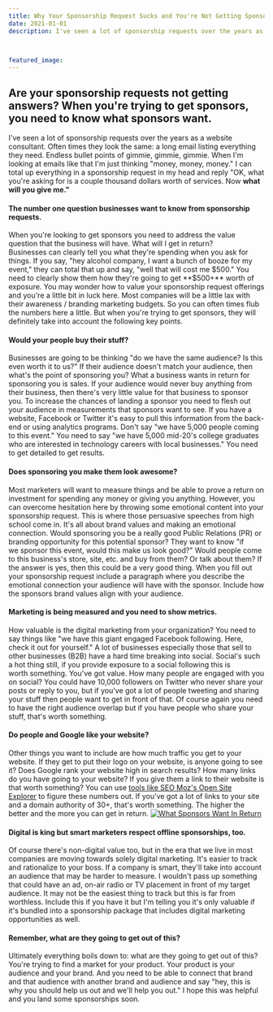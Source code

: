 ```yaml
---
title: Why Your Sponsorship Request Sucks and You're Not Getting Sponsors
date: 2021-01-01
description: I've seen a lot of sponsorship requests over the years as a website consultant. Often times they look the same: a long email listing everything they need. Endless bullet points of gimmie, gimmie, gimmie. When I'm looking at emails like that I'm just thinking "money, money, money." I can total up everything in a sponsorship request in my head and reply "OK, what you're asking for is a couple thousand dollars worth of services. Now **what will you give me."**



featured_image:
---
```

## Are your sponsorship requests not getting answers? When you're trying to get sponsors, you need to know what sponsors want.

I've seen a lot of sponsorship requests over the years as a website consultant. Often times they look the same: a long email listing everything they need. Endless bullet points of gimmie, gimmie, gimmie. When I'm looking at emails like that I'm just thinking "money, money, money." I can total up everything in a sponsorship request in my head and reply "OK, what you're asking for is a couple thousand dollars worth of services. Now **what will you give me."**

#### The number one question businesses want to know from sponsorship requests.

When you're looking to get sponsors you need to address the value question that the business will have. What will I get in return? Businesses can clearly tell you what they're spending when you ask for things. If you say, "hey alcohol company, I want a bunch of booze for my event," they can total that up and say, "well that will cost me $500." You need to clearly show them how they're going to get **$500+** worth of exposure. You may wonder how to value your sponsorship request offerings and you're a little bit in luck here. Most companies will be a little lax with their awareness / branding marketing budgets. So you can often times flub the numbers here a little. But when you're trying to get sponsors, they will definitely take into account the following key points.

#### Would your people buy their stuff?

Businesses are going to be thinking "do we have the same audience? Is this even worth it to us?" If their audience doesn't match your audience, then what's the point of sponsoring you? What a business wants in return for sponsoring you is sales. If your audience would never buy anything from their business, then there's very little value for that business to sponsor you. To increase the chances of landing a sponsor you need to flesh out your audience in measurements that sponsors want to see. If you have a website, Facebook or Twitter it's easy to pull this information from the back-end or using analytics programs. Don't say "we have 5,000 people coming to this event." You need to say "we have 5,000 mid-20's college graduates who are interested in technology careers with local businesses." You need to get detailed to get results.

#### Does sponsoring you make them look awesome?

Most marketers will want to measure things and be able to prove a return on investment for spending any money or giving you anything. However, you can overcome hesitation here by throwing some emotional content into your sponsorship request. This is where those persuasive speeches from high school come in. It's all about brand values and making an emotional connection. Would sponsoring you be a really good Public Relations (PR) or branding opportunity for this potential sponsor? They want to know "if we sponsor this event, would this make us look good?" Would people come to this business's store, site, etc. and buy from them? Or talk about them? If the answer is yes, then this could be a very good thing. When you fill out your sponsorship request include a paragraph where you describe the emotional connection your audience will have with the sponsor. Include how the sponsors brand values align with your audience.

#### Marketing is being measured and you need to show metrics.

How valuable is the digital marketing from your organization? You need to say things like "we have this giant engaged Facebook following. Here, check it out for yourself." A lot of businesses especially those that sell to other businesses (B2B) have a hard time breaking into social. Social's such a hot thing still, if you provide exposure to a social following this is worth something. You've got value. How many people are engaged with you on social? You could have 10,000 followers on Twitter who never share your posts or reply to you, but if you've got a lot of people tweeting and sharing your stuff then people want to get in front of that. Of course again you need to have the right audience overlap but if you have people who share your stuff, that's worth something.

#### Do people and Google like your website?

Other things you want to include are how much traffic you get to your website. If they get to put their logo on your website, is anyone going to see it? Does Google rank your website high in search results? How many links do you have going to your website? If you give them a link to their website is that worth something? You can use [tools like SEO Moz's Open Site Explorer](https://moz.com/researchtools/ose/) to figure these numbers out. If you've got a lot of links to your site and a domain authority of 30+, that's worth something. The higher the better and the more you can get in return. [![What Sponsors Want In Return](https://www.gaintap.com/wp-content/uploads/2015/01/opensite-explorer-screenshot-1024x397.jpg)](https://moz.com/researchtools/ose/)

#### Digital is king but smart marketers respect offline sponsorships, too.

Of course there's non-digital value too, but in the era that we live in most companies are moving towards solely digital marketing. It's easier to track and rationalize to your boss. If a company is smart, they'll take into account an audience that may be harder to measure. I wouldn't pass up something that could have an ad, on-air radio or TV placement in front of my target audience. It may not be the easiest thing to track but this is far from worthless. Include this if you have it but I'm telling you it's only valuable if it's bundled into a sponsorship package that includes digital marketing opportunities as well.

#### Remember, what are they going to get out of this?

Ultimately everything boils down to: what are they going to get out of this? You're trying to find a market for your product. Your product is your audience and your brand. And you need to be able to connect that brand and that audience with another brand and audience and say "hey, this is why you should help us out and we'll help you out." I hope this was helpful and you land some sponsorships soon.